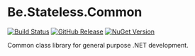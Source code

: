 ﻿# Be.Stateless.Common

[![Build Status](https://dev.azure.com/icraftsoftware/be.stateless/_apis/build/status/Be.Stateless.Common%20Manual%20Release?branchName=master)](https://dev.azure.com/icraftsoftware/be.stateless/_build/latest?definitionId=5&branchName=master)
[![GitHub Release](https://img.shields.io/github/v/release/icraftsoftware/Be.Stateless.Common)](https://github.com/icraftsoftware/Be.Stateless.Common/releases/latest)
[![NuGet Version](https://img.shields.io/nuget/v/Be.Stateless.Common.svg?style=flat)](https://www.nuget.org/packages/Be.Stateless.Common/)

Common class library for general purpose .NET development.
